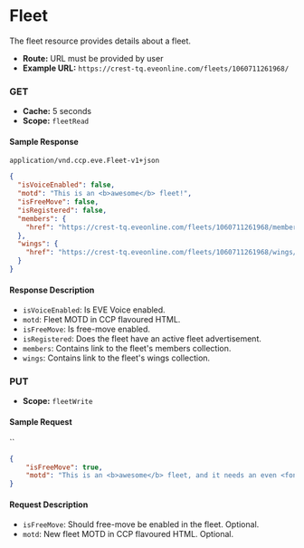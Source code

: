 # Fleet

The fleet resource provides details about a fleet.

- **Route:** URL must be provided by user
- **Example URL:** `https://crest-tq.eveonline.com/fleets/1060711261968/`

### GET

- **Cache:** 5 seconds
- **Scope:** `fleetRead`

#### Sample Response

`application/vnd.ccp.eve.Fleet-v1+json`

```json
{
  "isVoiceEnabled": false,
  "motd": "This is an <b>awesome</b> fleet!",
  "isFreeMove": false,
  "isRegistered": false,
  "members": {
    "href": "https://crest-tq.eveonline.com/fleets/1060711261968/members/"
  },
  "wings": {
    "href": "https://crest-tq.eveonline.com/fleets/1060711261968/wings/"
  }
}
```

#### Response Description

- `isVoiceEnabled`: Is EVE Voice enabled.
- `motd`: Fleet MOTD in CCP flavoured HTML.
- `isFreeMove`: Is free-move enabled.
- `isRegistered`: Does the fleet have an active fleet advertisement.
- `members`: Contains link to the fleet's members collection.
- `wings`: Contains link to the fleet's wings collection.

### PUT

- **Scope:** `fleetWrite`

#### Sample Request

``

```json
{
	"isFreeMove": true,
	"motd": "This is an <b>awesome</b> fleet, and it needs an even <font size=24 color=#ffff0000>more awesome</font> MOTD!!!"
}
```

#### Request Description

- `isFreeMove`: Should free-move be enabled in the fleet. Optional.
- `motd`: New fleet MOTD in CCP flavoured HTML. Optional.
